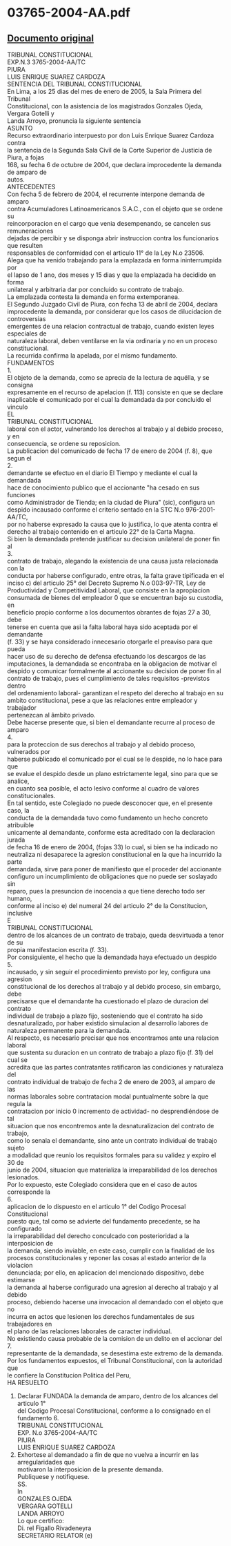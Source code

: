 
03765-2004-AA.pdf
=================
  
[Documento original](https://tc.gob.pe/jurisprudencia/2005/03765-2004-AA.pdf)  
---  
TRIBUNAL CONSTITUCIONAL  
EXP.N.3 3765-2004-AA/TC  
PIURA  
LUIS ENRIQUE SUAREZ CARDOZA  
SENTENCIA DEL TRIBUNAL CONSTITUCIONAL  
En Lima, a los 25 dias del mes de enero de 2005, la Sala Primera del Tribunal  
Constitucional, con la asistencia de los magistrados Gonzales Ojeda, Vergara Gotelli y  
Landa Arroyo, pronuncia la siguiente sentencia  
ASUNTO  
Recurso extraordinario interpuesto por don Luis Enrique Suarez Cardoza contra  
la sentencia de la Segunda Sala Civil de la Corte Superior de Justicia de Piura, a fojas  
168, su fecha 6 de octubre de 2004, que declara improcedente la demanda de amparo de  
autos.  
ANTECEDENTES  
Con fecha 5 de febrero de 2004, el recurrente interpone demanda de amparo  
contra Acumuladores Latinoamericanos S.A.C., con el objeto que se ordene su  
reincorporacion en el cargo que venia desempenando, se cancelen sus remuneraciones  
dejadas de percibir y se disponga abrir instruccion contra los funcionarios que resulten  
responsables de conformidad con el articulo 11° de la Ley N.o 23506.  
Alega que ha venido trabajando para la emplazada en forma ininterrumpida por  
el lapso de 1 ano, dos meses y 15 dias y que la emplazada ha decidido en forma  
unilateral y arbitraria dar por concluido su contrato de trabajo.  
La emplazada contesta la demanda en forma extemporanea.  
El Segundo Juzgado Civil de Piura, con fecha 13 de abril de 2004, declara  
improcedente la demanda, por considerar que los casos de dilucidacion de controversias  
emergentes de una relacion contractual de trabajo, cuando existen leyes especiales de  
naturaleza laboral, deben ventilarse en la via ordinaria y no en un proceso  
constitucional.  
La recurrida confirma la apelada, por el mismo fundamento.  
FUNDAMENTOS  
1.  
El objeto de la demanda, como se aprecia de la lectura de aquélla, y se consigna  
expresamente en el recurso de apelacion (f. 113) consiste en que se declare  
inaplicable el comunicado por el cual la demandada da por concluido el vinculo  
EL  
TRIBUNAL CONSTITUCIONAL  
laboral con el actor, vulnerando los derechos al trabajo y al debido proceso, y en  
consecuencia, se ordene su reposicion.  
La publicacion del comunicado de fecha 17 de enero de 2004 (f. 8), que segun el  
2.  
demandante se efectuo en el diario El Tiempo y mediante el cual la demandada  
hace de conocimiento publico que el accionante "ha cesado en sus funciones  
como Administrador de Tienda; en la ciudad de Piura" (sic), configura un  
despido incausado conforme el criterio sentado en la STC N.o 976-2001-AA/TC,  
por no haberse expresado la causa que lo justifica, lo que atenta contra el  
derecho al trabajo contenido en el articulo 22° de la Carta Magna.  
Si bien la demandada pretende justificar su decision unilateral de poner fin al  
3.  
contrato de trabajo, alegando la existencia de una causa justa relacionada con la  
conducta por haberse configurado, entre otras, la falta grave tipificada en el  
inciso c) del articulo 25° del Decreto Supremo N.o 003-97-TR, Ley de  
Productividad y Competitividad Laboral, que consiste en la apropiacion  
consumada de bienes del empleador 0 que se encuentran bajo su custodia, en  
beneficio propio conforme a los documentos obrantes de fojas 27 a 30, debe  
tenerse en cuenta que asi la falta laboral haya sido aceptada por el demandante  
(f. 33) y se haya considerado innecesario otorgarle el preaviso para que pueda  
hacer uso de su derecho de defensa efectuando los descargos de las  
imputaciones, la demandada se encontraba en la obligacion de motivar el  
despido y comunicar formalmente al accionante su decision de poner fin al  
contrato de trabajo, pues el cumplimiento de tales requisitos -previstos dentro  
del ordenamiento laboral- garantizan el respeto del derecho al trabajo en su  
ambito constitucional, pese a que las relaciones entre empleador y trabajador  
pertenezcan al âmbito privado.  
Debe hacerse presente que, si bien el demandante recurre al proceso de amparo  
4.  
para la proteccion de sus derechos al trabajo y al debido proceso, vulnerados por  
haberse publicado el comunicado por el cual se le despide, no lo hace para que  
se evalue el despido desde un plano estrictamente legal, sino para que se analice,  
en cuanto sea posible, el acto lesivo conforme al cuadro de valores  
constitucionales.  
En tal sentido, este Colegiado no puede desconocer que, en el presente caso, la  
conducta de la demandada tuvo como fundamento un hecho concreto atribuible  
unicamente al demandante, conforme esta acreditado con la declaracion jurada  
de fecha 16 de enero de 2004, (fojas 33) lo cual, si bien se ha indicado no  
neutraliza ni desaparece la agresion constitucional en la que ha incurrido la parte  
demandada, sirve para poner de manifiesto que el proceder del accionante  
configuro un incumplimiento de obligaciones que no puede ser soslayado sin  
reparo, pues la presuncion de inocencia a que tiene derecho todo ser humano,  
conforme al inciso e) del numeral 24 del articulo 2° de la Constitucion, inclusive  
E  
TRIBUNAL CONSTITUCIONAL  
dentro de los alcances de un contrato de trabajo, queda desvirtuada a tenor de su  
propia manifestacion escrita (f. 33).  
Por consiguiente, el hecho que la demandada haya efectuado un despido  
5.  
incausado, y sin seguir el procedimiento previsto por ley, configura una agresion  
constitucional de los derechos al trabajo y al debido proceso, sin embargo, debe  
precisarse que el demandante ha cuestionado el plazo de duracion del contrato  
individual de trabajo a plazo fijo, sosteniendo que el contrato ha sido  
desnaturalizado, por haber existido simulacion al desarrollo labores de  
naturaleza permanente para la demandada.  
Al respecto, es necesario precisar que nos encontramos ante una relacion laboral  
que sustenta su duracion en un contrato de trabajo a plazo fijo (f. 31) del cual se  
acredita que las partes contratantes ratificaron las condiciones y naturaleza del  
contrato individual de trabajo de fecha 2 de enero de 2003, al amparo de las  
normas laborales sobre contratacion modal puntualmente sobre la que regula la  
contratacion por inicio 0 incremento de actividad- no desprendiéndose de tal  
situacion que nos encontremos ante la desnaturalizacion del contrato de trabajo,  
como lo senala el demandante, sino ante un contrato individual de trabajo sujeto  
a modalidad que reunio los requisitos formales para su validez y expiro el 30 de  
junio de 2004, situacion que materializa la irreparabilidad de los derechos  
lesionados.  
Por lo expuesto, este Colegiado considera que en el caso de autos corresponde la  
6.  
aplicacion de lo dispuesto en el articulo 1° del Codigo Procesal Constitucional  
puesto que, tal como se advierte del fundamento precedente, se ha configurado  
la irreparabilidad del derecho conculcado con posterioridad a la interposicion de  
la demanda, siendo inviable, en este caso, cumplir con la finalidad de los  
procesos constitucionales y reponer las cosas al estado anterior de la violacion  
denunciada; por ello, en aplicacion del mencionado dispositivo, debe estimarse  
la demanda al haberse configurado una agresion al derecho al trabajo y al debido  
proceso, debiendo hacerse una invocacion al demandado con el objeto que no  
incurra en actos que lesionen los derechos fundamentales de sus trabajadores en  
el plano de las relaciones laborales de caracter individual.  
No existiendo causa probable de la comision de un delito en el accionar del  
7.  
representante de la demandada, se desestima este extremo de la demanda.  
Por los fundamentos expuestos, el Tribunal Constitucional, con la autoridad que  
le confiere la Constitucion Politica del Peru,  
HA RESUELTO  
1. Declarar FUNDADA la demanda de amparo, dentro de los alcances del articulo 1°  
del Codigo Procesal Constitucional, conforme a lo consignado en el fundamento 6.  
TRIBUNAL CONSTITUCIONAL  
EXP. N.o 3765-2004-AA/TC  
PIURA  
LUIS ENRIQUE SUAREZ CARDOZA  
2. Exhortese al demandado a fin de que no vuelva a incurrir en las arregularidades que  
motivaron la interposicion de la presente demanda.  
Publiquese y notifiquese.  
SS.  
ln  
GONZALES OJEDA  
VERGARA GOTELLI  
LANDA ARROYO  
Lo que certifico:  
Di. rel Figallo Rivadeneyra  
SECRETARIO RELATOR (e)
